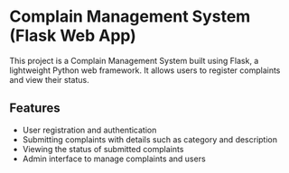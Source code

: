# Complain Management System (Flask Web App)

This project is a Complain Management System built using Flask, a lightweight Python web framework. It allows users to register complaints and view their status.

## Features

- User registration and authentication
- Submitting complaints with details such as category and description
- Viewing the status of submitted complaints
- Admin interface to manage complaints and users
